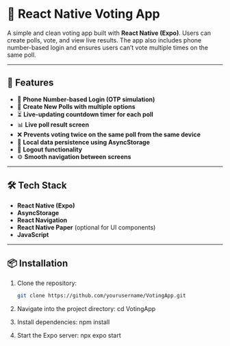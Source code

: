# 📱 React Native Voting App

A simple and clean voting app built with **React Native (Expo)**. Users can create polls, vote, and view live results. The app also includes phone number-based login and ensures users can’t vote multiple times on the same poll.

---

## 🚀 Features

- 📲 **Phone Number-based Login (OTP simulation)**
- 📝 **Create New Polls with multiple options**
- ⏳ **Live-updating countdown timer for each poll**
- 📊 **Live poll result screen**
- ❌ **Prevents voting twice on the same poll from the same device**
- 💾 **Local data persistence using AsyncStorage**
- 🔐 **Logout functionality**
- ⚙️ **Smooth navigation between screens**

---

## 🛠️ Tech Stack

- **React Native (Expo)**
- **AsyncStorage**
- **React Navigation**
- **React Native Paper** (optional for UI components)
- **JavaScript**

---

## 📦 Installation

1. Clone the repository:

   ```bash
   git clone https://github.com/yourusername/VotingApp.git

2. Navigate into the project directory:
   cd VotingApp

3. Install dependencies:
   npm install
   
5. Start the Expo server:
   npx expo start


   


